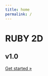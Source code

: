 ```yaml
---
title: home
permalink: /
---
```


<div class="home-banner">
  <h1>RUBY 2D</h1>
  <h2>v1.0</h2>
  <p class="mv3"><a class="f3" href="/learn/get-started">Get started »</a></p>
</div>
